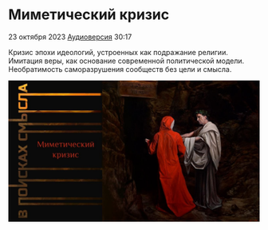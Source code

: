 # Миметический кризис

23 октября 2023 [Аудиоверсия](https://paradoks-pinkera-pilotnyy-vypusk.simplecast.com/episodes/mimetic) 30:17

Кризис эпохи идеологий, устроенных как подражание религии.
Имитация веры, как основание современной политической модели.
Необратимость саморазрушения сообществ без цели и смысла.

![Миметический кризис](mimetic.jpg)
